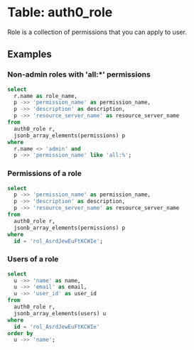 # Table: auth0_role

Role is a collection of permissions that you can apply to user.

## Examples


### Non-admin roles with 'all:*' permissions

```sql
select
  r.name as role_name,
  p ->> 'permission_name' as permission_name,
  p ->> 'description' as description,
  p ->> 'resource_server_name' as resource_server_name
from
  auth0_role r,
  jsonb_array_elements(permissions) p
where
  r.name <> 'admin' and
  p ->> 'permission_name' like 'all:%';
```

### Permissions of a role

```sql
select
  p ->> 'permission_name' as permission_name,
  p ->> 'description' as description,
  p ->> 'resource_server_name' as resource_server_name
from
  auth0_role r,
  jsonb_array_elements(permissions) p
where
  id = 'rol_AsrdJewEuFtKCWIe';
```

### Users of a role

```sql
select
  u ->> 'name' as name,
  u ->> 'email' as email,
  u ->> 'user_id' as user_id
from
  auth0_role r,
  jsonb_array_elements(users) u
where
  id = 'rol_AsrdJewEuFtKCWIe'
order by
  u ->> 'name';
```
